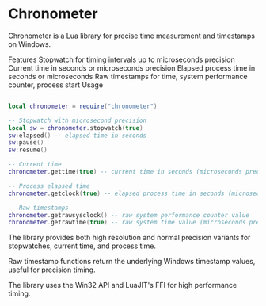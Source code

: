 # Chronometer
Chronometer is a Lua library for precise time measurement and timestamps on Windows.

Features
Stopwatch for timing intervals up to microseconds precision
Current time in seconds or microseconds precision
Elapsed process time in seconds or microseconds
Raw timestamps for time, system performance counter, process start
Usage
```lua

local chronometer = require("chronometer")

-- Stopwatch with microsecond precision
local sw = chronometer.stopwatch(true) 
sw:elapsed() -- elapsed time in seconds
sw:pause()
sw:resume()

-- Current time 
chronometer.gettime(true) -- current time in seconds (microseconds precision)

-- Process elapsed time
chronometer.getclock(true) -- elapsed process time in seconds (microseconds precision)

-- Raw timestamps
chronometer.getrawsysclock() -- raw system performance counter value
chronometer.getrawtime(true) -- raw system time value (microseconds precision)
```
The library provides both high resolution and normal precision variants for stopwatches, current time, and process time.

Raw timestamp functions return the underlying Windows timestamp values, useful for precision timing.

The library uses the Win32 API and LuaJIT's FFI for high performance timing.
